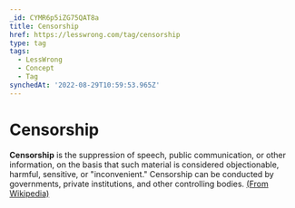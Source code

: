 ```yaml
---
_id: CYMR6p5iZG75QAT8a
title: Censorship
href: https://lesswrong.com/tag/censorship
type: tag
tags:
  - LessWrong
  - Concept
  - Tag
synchedAt: '2022-08-29T10:59:53.965Z'
---
```

# Censorship

**Censorship** is the suppression of speech, public communication, or other information, on the basis that such material is considered objectionable, harmful, sensitive, or "inconvenient." Censorship can be conducted by governments, private institutions, and other controlling bodies. [(From Wikipedia)](https://en.wikipedia.org/wiki/Censorship)